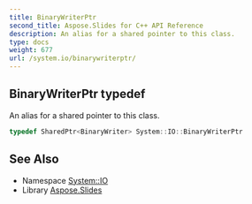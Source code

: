 ```yaml
---
title: BinaryWriterPtr
second_title: Aspose.Slides for C++ API Reference
description: An alias for a shared pointer to this class.
type: docs
weight: 677
url: /system.io/binarywriterptr/
---
```

## BinaryWriterPtr typedef


An alias for a shared pointer to this class.

```cpp
typedef SharedPtr<BinaryWriter> System::IO::BinaryWriterPtr
```

## See Also

* Namespace [System::IO](../)
* Library [Aspose.Slides](../../)